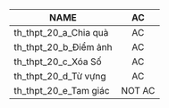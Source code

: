|NAME|AC|
|---|:---:|
|th_thpt_20_a_Chia quà|AC|
|th_thpt_20_b_Điểm ảnh|AC|
|th_thpt_20_c_Xóa Số|AC|
|th_thpt_20_d_Từ vựng|AC|
|th_thpt_20_e_Tam giác|NOT AC|
